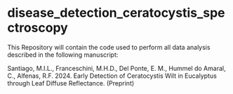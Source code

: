 # disease_detection_ceratocystis_spectroscopy
This Repository will contain the code used to perform all data analysis described in the following manuscript:


Santiago, M.I.L., Franceschini, M.H.D., Del Ponte, E. M., Hummel do Amaral, C., Alfenas, R.F. 2024. Early Detection of Ceratocystis Wilt in Eucalyptus through Leaf Diffuse Reflectance. (Preprint)

